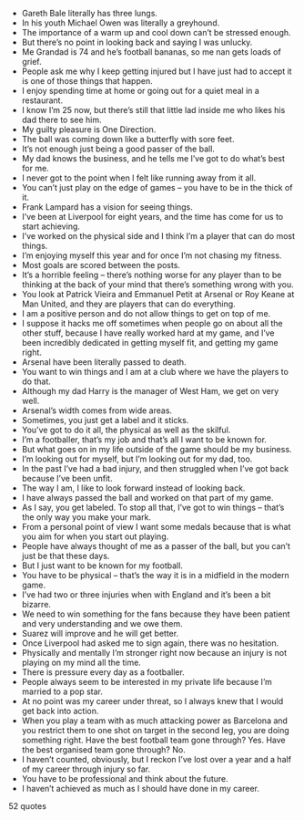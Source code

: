  - Gareth Bale literally has three lungs.
 - In his youth Michael Owen was literally a greyhound.
 - The importance of a warm up and cool down can’t be stressed enough.
 - But there’s no point in looking back and saying I was unlucky.
 - Me Grandad is 74 and he’s football bananas, so me nan gets loads of grief.
 - People ask me why I keep getting injured but I have just had to accept it is one of those things that happen.
 - I enjoy spending time at home or going out for a quiet meal in a restaurant.
 - I know I’m 25 now, but there’s still that little lad inside me who likes his dad there to see him.
 - My guilty pleasure is One Direction.
 - The ball was coming down like a butterfly with sore feet.
 - It’s not enough just being a good passer of the ball.
 - My dad knows the business, and he tells me I’ve got to do what’s best for me.
 - I never got to the point when I felt like running away from it all.
 - You can’t just play on the edge of games – you have to be in the thick of it.
 - Frank Lampard has a vision for seeing things.
 - I’ve been at Liverpool for eight years, and the time has come for us to start achieving.
 - I’ve worked on the physical side and I think I’m a player that can do most things.
 - I’m enjoying myself this year and for once I’m not chasing my fitness.
 - Most goals are scored between the posts.
 - It’s a horrible feeling – there’s nothing worse for any player than to be thinking at the back of your mind that there’s something wrong with you.
 - You look at Patrick Vieira and Emmanuel Petit at Arsenal or Roy Keane at Man United, and they are players that can do everything.
 - I am a positive person and do not allow things to get on top of me.
 - I suppose it hacks me off sometimes when people go on about all the other stuff, because I have really worked hard at my game, and I’ve been incredibly dedicated in getting myself fit, and getting my game right.
 - Arsenal have been literally passed to death.
 - You want to win things and I am at a club where we have the players to do that.
 - Although my dad Harry is the manager of West Ham, we get on very well.
 - Arsenal’s width comes from wide areas.
 - Sometimes, you just get a label and it sticks.
 - You’ve got to do it all, the physical as well as the skilful.
 - I’m a footballer, that’s my job and that’s all I want to be known for.
 - But what goes on in my life outside of the game should be my business.
 - I’m looking out for myself, but I’m looking out for my dad, too.
 - In the past I’ve had a bad injury, and then struggled when I’ve got back because I’ve been unfit.
 - The way I am, I like to look forward instead of looking back.
 - I have always passed the ball and worked on that part of my game.
 - As I say, you get labeled. To stop all that, I’ve got to win things – that’s the only way you make your mark.
 - From a personal point of view I want some medals because that is what you aim for when you start out playing.
 - People have always thought of me as a passer of the ball, but you can’t just be that these days.
 - But I just want to be known for my football.
 - You have to be physical – that’s the way it is in a midfield in the modern game.
 - I’ve had two or three injuries when with England and it’s been a bit bizarre.
 - We need to win something for the fans because they have been patient and very understanding and we owe them.
 - Suarez will improve and he will get better.
 - Once Liverpool had asked me to sign again, there was no hesitation.
 - Physically and mentally I’m stronger right now because an injury is not playing on my mind all the time.
 - There is pressure every day as a footballer.
 - People always seem to be interested in my private life because I’m married to a pop star.
 - At no point was my career under threat, so I always knew that I would get back into action.
 - When you play a team with as much attacking power as Barcelona and you restrict them to one shot on target in the second leg, you are doing something right. Have the best football team gone through? Yes. Have the best organised team gone through? No.
 - I haven’t counted, obviously, but I reckon I’ve lost over a year and a half of my career through injury so far.
 - You have to be professional and think about the future.
 - I haven’t achieved as much as I should have done in my career.

52 quotes